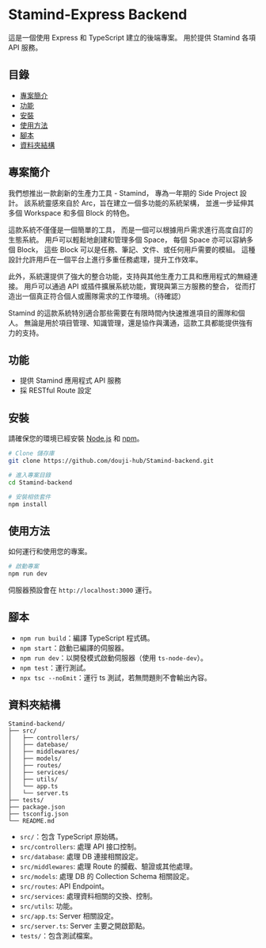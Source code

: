 # Stamind-Express Backend

這是一個使用 Express 和 TypeScript 建立的後端專案。
用於提供 Stamind 各項 API 服務。

## 目錄

- [專案簡介](#專案簡介)
- [功能](#功能)
- [安裝](#安裝)
- [使用方法](#使用方法)
- [腳本](#腳本)
- [資料夾結構](#資料夾結構)

## 專案簡介

我們想推出一款創新的生產力工具 - Stamind，
專為一年期的 Side Project 設計。
該系統靈感來自於 Arc，旨在建立一個多功能的系統架構，
並進一步延伸其多個 Workspace 和多個 Block 的特色。

這款系統不僅僅是一個簡單的工具，
而是一個可以根據用戶需求進行高度自訂的生態系統。
用戶可以輕鬆地創建和管理多個 Space，
每個 Space 亦可以容納多個 Block，
這些 Block 可以是任務、筆記、文件、或任何用戶需要的模組。
這種設計允許用戶在一個平台上進行多重任務處理，提升工作效率。

此外，系統還提供了強大的整合功能，支持與其他生產力工具和應用程式的無縫連接。
用戶可以通過 API 或插件擴展系統功能，實現與第三方服務的整合，
從而打造出一個真正符合個人或團隊需求的工作環境。（待確認）

Stamind 的這款系統特別適合那些需要在有限時間內快速推進項目的團隊和個人。
無論是用於項目管理、知識管理，還是協作與溝通，這款工具都能提供強有力的支持。

## 功能

- 提供 Stamind 應用程式 API 服務
- 採 RESTful Route 設定

## 安裝

請確保您的環境已經安裝 [Node.js](https://nodejs.org/) 和 [npm](https://www.npmjs.com/)。

```bash
# Clone 儲存庫
git clone https://github.com/douji-hub/Stamind-backend.git

# 進入專案目錄
cd Stamind-backend

# 安裝相依套件
npm install
```

## 使用方法

如何運行和使用您的專案。

```bash
# 啟動專案
npm run dev
```

伺服器預設會在 `http://localhost:3000` 運行。

## 腳本

- `npm run build`：編譯 TypeScript 程式碼。
- `npm start`：啟動已編譯的伺服器。
- `npm run dev`：以開發模式啟動伺服器（使用 `ts-node-dev`）。
- `npm test`：運行測試。
- `npx tsc --noEmit`：運行 ts 測試，若無問題則不會輸出內容。

## 資料夾結構

```
Stamind-backend/
├── src/
│   ├── controllers/
│   ├── datebase/
│   ├── middlewares/
│   ├── models/
│   ├── routes/
│   ├── services/
│   ├── utils/
│   └── app.ts
│   └── server.ts
├── tests/
├── package.json
├── tsconfig.json
└── README.md
```

- `src/`：包含 TypeScript 原始碼。
- `src/controllers`: 處理 API 接口控制。
- `src/database`: 處理 DB 連接相關設定。
- `src/middlewares`: 處理 Route 的攔截、驗證或其他處理。
- `src/models`: 處理 DB 的 Collection Schema 相關設定。
- `src/routes`: API Endpoint。
- `src/services`: 處理資料相關的交換、控制。
- `src/utils`: 功能。
- `src/app.ts`: Server 相關設定。
- `src/server.ts`: Server 主要之開啟節點。
- `tests/`：包含測試檔案。